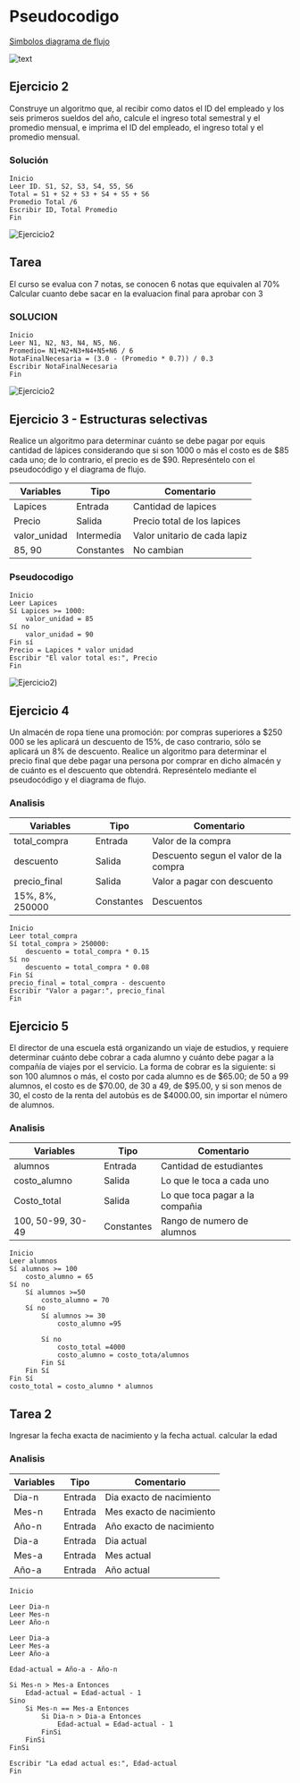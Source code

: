 # Pseudocodigo

[Simbolos diagrama de flujo](https://www.smartdraw.com/flowchart/simbolos-de-diagramas-de-flujo.htm)


![text](Captura%20de%20pantalla%202025-07-31%20104721.png)


## Ejercicio 2
Construye un algoritmo que, al recibir como datos el ID del empleado y los seis primeros sueldos del año, calcule el ingreso total semestral y el promedio mensual, e imprima el ID del empleado, el ingreso total y el promedio mensual.

### Solución
```
Inicio
Leer ID. S1, S2, S3, S4, S5, S6
Total = S1 + S2 + S3 + S4 + S5 + S6
Promedio Total /6
Escribir ID, Total Promedio 
Fin
```

![Ejercicio2](Diagrama%20sin%20título.drawio.png)

## Tarea 

El curso se evalua con 7 notas, se conocen 6 notas que equivalen al 70% 
Calcular cuanto debe sacar en la evaluacion final para aprobar con 3



### SOLUCION 

```
Inicio
Leer N1, N2, N3, N4, N5, N6.
Promedio= N1+N2+N3+N4+N5+N6 / 6
NotaFinalNecesaria = (3.0 - (Promedio * 0.7)) / 0.3
Escribir NotaFinalNecesaria
Fin
```

![Ejercicio2](diagramatarea.drawio.png)

## Ejercicio 3 - Estructuras selectivas

Realice un algoritmo para determinar cuánto se debe pagar por equis cantidad de lápices considerando que si son 1000 o más el costo es de $85 cada uno; de lo contrario, el precio es de $90. Represéntelo con el pseudocódigo y el diagrama de flujo.

|Variables|Tipo|Comentario
|---------|----|-----------|
|Lapices|Entrada|Cantidad de lapices|
|Precio| Salida| Precio total de los lapices |
|valor_unidad| Intermedia | Valor unitario de cada lapiz|
|85, 90|Constantes| No cambian |
### Pseudocodigo
```
Inicio
Leer Lapices
Sí Lapices >= 1000:
    valor_unidad = 85
Sí no 
    valor_unidad = 90
Fin sí
Precio = Lapices * valor unidad
Escribir "El valor total es:", Precio
Fin
```
![Ejercicio2](Ejercicio3.png))

## Ejercicio 4

Un almacén de ropa tiene una promoción: por compras superiores a $250 000 se les aplicará un descuento de 15%, de caso contrario, sólo se aplicará un 8% de descuento. Realice un algoritmo para determinar el precio final que debe pagar una persona por comprar en dicho almacén y de cuánto es el descuento que obtendrá. Represéntelo mediante el pseudocódigo y el diagrama de flujo.

### Analisis
|Variables|Tipo|Comentario|
|---------|----|-----------|
|total_compra  | Entrada | Valor de la compra|
| descuento | Salida | Descuento segun el valor de la compra|
| precio_final | Salida | Valor a pagar con descuento|
| 15%, 8%, 250000| Constantes | Descuentos |

```
Inicio
Leer total_compra
Sí total_compra > 250000:
    descuento = total_compra * 0.15
Sí no 
    descuento = total_compra * 0.08
Fin Sí 
precio_final = total_compra - descuento
Escribir "Valor a pagar:", precio_final
Fin
```

## Ejercicio 5
El director de una escuela está organizando un viaje de estudios, y requiere determinar cuánto debe cobrar a cada alumno y cuánto debe pagar a la compañía de viajes por el servicio. La forma de cobrar es la siguiente: si son 100 alumnos o más, el costo por cada alumno es de $65.00; de 50 a 99 alumnos, el costo es de $70.00, de 30 a 49, de $95.00, y si son menos de 30, el costo de la renta del autobús es de $4000.00, sin importar el número de alumnos.

### Analisis
|Variables|Tipo|Comentario|
|---------|----|-----------|
|alumnos| Entrada| Cantidad de estudiantes|
|costo_alumno|Salida|Lo que le toca a cada uno|
|Costo_total|Salida| Lo que toca pagar a la compañia|
100, 50-99, 30-49|Constantes| Rango de numero de alumnos|

```
Inicio
Leer alumnos 
Sí alumnos >= 100
    costo_alumno = 65
Sí no
    Sí alumnos >=50
        costo_alumno = 70
    Sí no
        Sí alumnos >= 30
            costo_alumno =95
              
        Sí no 
            costo_total =4000
            costo_alumno = costo_tota/alumnos
        Fin Sí
    Fin Sí
Fin Sí
costo_total = costo_alumno * alumnos        
```

## Tarea 2 

Ingresar la fecha exacta de nacimiento y la fecha actual. calcular la edad 
### Analisis
|Variables|Tipo|Comentario|
|---------|----|----------|
|Dia-n|Entrada|Dia exacto de nacimiento|
|Mes-n|Entrada|Mes exacto de nacimiento|
|Año-n|Entrada|Año exacto de nacimiento|
|Dia-a|Entrada|Dia actual|
|Mes-a|Entrada|Mes actual|
|Año-a|Entrada|Año actual|

    Inicio
    
    Leer Dia-n
    Leer Mes-n
    Leer Año-n

    Leer Dia-a
    Leer Mes-a
    Leer Año-a

    Edad-actual = Año-a - Año-n

    Si Mes-n > Mes-a Entonces
        Edad-actual = Edad-actual - 1
    Sino
        Si Mes-n == Mes-a Entonces
            Si Dia-n > Dia-a Entonces
                Edad-actual = Edad-actual - 1
            FinSi
        FinSi
    FinSi

    Escribir "La edad actual es:", Edad-actual
    Fin

    

